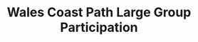 ---
hackday: 09-cardiff
links:
- code:
  - https://github.com/JosephRedfern/TheAuditTrail
summary: A visual tool based on the Wales Coast Path Aimed at large groups to allow
  them to manage signup, walking and completion of the path. This supports NHS Public
  Health priorities to promote exercise to improve health.Promoting healthier lifestyles
  through walking Aimed at large groups - managing the 1400km Using visual map of
  sections available, signup and completion Fits with Public Health Priorities of
  NHS Wales Aimed at extending access and involvement for all abilities
team:
- Joseph Redfern
- Lorenzo Berger
- Dyfrig Williams
- Ena Lloyd
- '@whatsthepont'
title: Wales Coast Path Large Group Participation
---